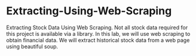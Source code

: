 # Extracting-Using-Web-Scraping
Extracting Stock Data Using Web Scraping.
Not all stock data required for this project is available via a library. In this lab, we will use web scraping to obtain financial data. We will extract historical stock data from a web page using beautiful soup.
